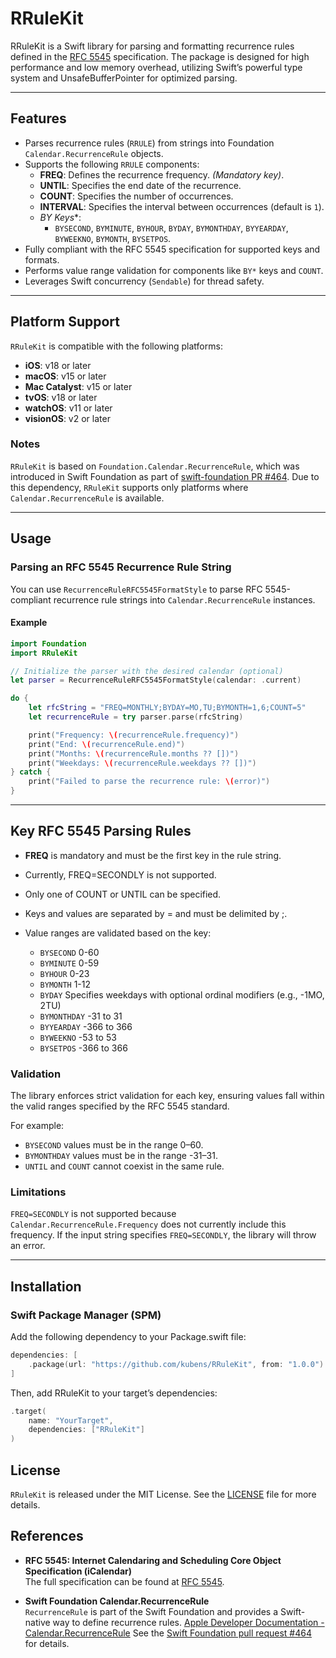 # RRuleKit

RRuleKit is a Swift library for parsing and formatting recurrence rules defined in the [RFC 5545](https://datatracker.ietf.org/doc/html/rfc5545#section-3.3.10) specification. The package is designed for high performance and low memory overhead, utilizing Swift’s powerful type system and UnsafeBufferPointer for optimized parsing.

---

## Features

- Parses recurrence rules (`RRULE`) from strings into Foundation `Calendar.RecurrenceRule` objects.
- Supports the following `RRULE` components:
  - **FREQ**: Defines the recurrence frequency. *(Mandatory key)*.
  - **UNTIL**: Specifies the end date of the recurrence.
  - **COUNT**: Specifies the number of occurrences.
  - **INTERVAL**: Specifies the interval between occurrences (default is `1`).
  - **BY* Keys**:
    - `BYSECOND`, `BYMINUTE`, `BYHOUR`, `BYDAY`, `BYMONTHDAY`, `BYYEARDAY`, `BYWEEKNO`, `BYMONTH`, `BYSETPOS`.
- Fully compliant with the RFC 5545 specification for supported keys and formats.
- Performs value range validation for components like `BY*` keys and `COUNT`.
- Leverages Swift concurrency (`Sendable`) for thread safety.

---

## Platform Support

`RRuleKit` is compatible with the following platforms:

- **iOS**: v18 or later
- **macOS**: v15 or later
- **Mac Catalyst**: v15 or later
- **tvOS**: v18 or later
- **watchOS**: v11 or later
- **visionOS**: v2 or later

### Notes
`RRuleKit` is based on `Foundation.Calendar.RecurrenceRule`, which was introduced in Swift Foundation as part of [swift-foundation PR #464](https://github.com/swiftlang/swift-foundation/pull/464). Due to this dependency, `RRuleKit` supports only platforms where `Calendar.RecurrenceRule` is available.

---

## Usage

### Parsing an RFC 5545 Recurrence Rule String

You can use `RecurrenceRuleRFC5545FormatStyle` to parse RFC 5545-compliant recurrence rule strings into `Calendar.RecurrenceRule` instances.

#### Example

```swift
import Foundation
import RRuleKit

// Initialize the parser with the desired calendar (optional)
let parser = RecurrenceRuleRFC5545FormatStyle(calendar: .current)

do {
    let rfcString = "FREQ=MONTHLY;BYDAY=MO,TU;BYMONTH=1,6;COUNT=5"
    let recurrenceRule = try parser.parse(rfcString)

    print("Frequency: \(recurrenceRule.frequency)")
    print("End: \(recurrenceRule.end)")
    print("Months: \(recurrenceRule.months ?? [])")
    print("Weekdays: \(recurrenceRule.weekdays ?? [])")
} catch {
    print("Failed to parse the recurrence rule: \(error)")
}
```

---

## Key RFC 5545 Parsing Rules

 - **FREQ** is mandatory and must be the first key in the rule string.
 - Currently, FREQ=SECONDLY is not supported.
 - Only one of COUNT or UNTIL can be specified.
 - Keys and values are separated by = and must be delimited by ;.
 - Value ranges are validated based on the key:
    
    - `BYSECOND` 0-60
    - `BYMINUTE` 0-59
    - `BYHOUR` 0-23
    - `BYMONTH` 1-12
    - `BYDAY` Specifies weekdays with optional ordinal modifiers (e.g., -1MO, 2TU)
    - `BYMONTHDAY` -31 to 31
    - `BYYEARDAY` -366 to 366
    - `BYWEEKNO` -53 to 53
    - `BYSETPOS` -366 to 366

### Validation

The library enforces strict validation for each key, ensuring values fall within the valid ranges specified by the RFC 5545 standard. 

For example:

- `BYSECOND` values must be in the range 0–60.
- `BYMONTHDAY` values must be in the range -31–31.
- `UNTIL` and `COUNT` cannot coexist in the same rule.

### Limitations

`FREQ=SECONDLY` is not supported because `Calendar.RecurrenceRule.Frequency` does not currently include this frequency. If the input string specifies `FREQ=SECONDLY`, the library will throw an error.

---

## Installation

### Swift Package Manager (SPM)

Add the following dependency to your Package.swift file:

```swift
dependencies: [
    .package(url: "https://github.com/kubens/RRuleKit", from: "1.0.0")
]
```

Then, add RRuleKit to your target’s dependencies:

```swift
.target(
    name: "YourTarget",
    dependencies: ["RRuleKit"]
)
```

## License

`RRuleKit` is released under the MIT License. See the [LICENSE](./LICENSE) file for more details.

## References

- **RFC 5545: Internet Calendaring and Scheduling Core Object Specification (iCalendar)**  
  The full specification can be found at [RFC 5545](https://datatracker.ietf.org/doc/html/rfc5545).

- **Swift Foundation Calendar.RecurrenceRule**  
  `RecurrenceRule` is part of the Swift Foundation and provides a Swift-native way to define recurrence rules. [Apple Developer Documentation - Calendar.RecurrenceRule](https://developer.apple.com/documentation/foundation/calendar/recurrencerule)
  See the [Swift Foundation pull request #464](https://github.com/swiftlang/swift-foundation/pull/464) for details.